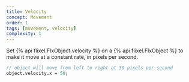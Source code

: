 ```yaml
---
title: Velocity
concept: Movement
order: 1
tags: [movement, velocity]
complexity: 1
---
```

Set {% api flixel.FlxObject.velocity %} on a {% api flixel.FlxObject %} to make it move at a constant rate, in pixels per second.

```haxe
// object will move from left to right at 50 pixels per second
object.velocity.x = 50;
```
